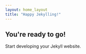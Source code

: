 ```yaml
---
layout: home_layout
title: "Happy Jekylling!"
---
```


## You're ready to go!

Start developing your Jekyll website.
